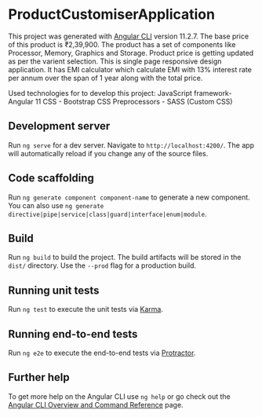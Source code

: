 # ProductCustomiserApplication

This project was generated with [Angular CLI](https://github.com/angular/angular-cli) version 11.2.7. The base price of this product is ₹2,39,900. The product has a set of components like Processor, Memory, Graphics and Storage. Product price is getting updated as per the varient selection. This is single page responsive design application.
It has EMI calculator which calculate EMI with 13% interest rate per annum over the span of 1 year along with the total price.

Used technologies for to develop this project:
JavaScript framework- Angular 11
CSS - Bootstrap
CSS Preprocessors - SASS (Custom CSS)

## Development server

Run `ng serve` for a dev server. Navigate to `http://localhost:4200/`. The app will automatically reload if you change any of the source files.

## Code scaffolding

Run `ng generate component component-name` to generate a new component. You can also use `ng generate directive|pipe|service|class|guard|interface|enum|module`.

## Build

Run `ng build` to build the project. The build artifacts will be stored in the `dist/` directory. Use the `--prod` flag for a production build.

## Running unit tests

Run `ng test` to execute the unit tests via [Karma](https://karma-runner.github.io).

## Running end-to-end tests

Run `ng e2e` to execute the end-to-end tests via [Protractor](http://www.protractortest.org/).

## Further help

To get more help on the Angular CLI use `ng help` or go check out the [Angular CLI Overview and Command Reference](https://angular.io/cli) page.
